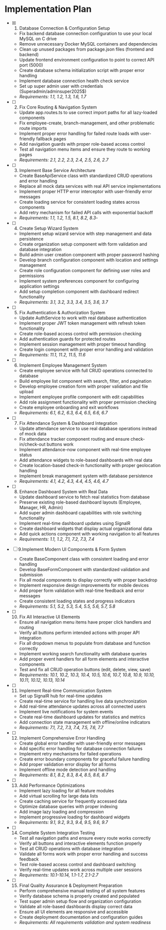 # Implementation Plan

- [x] 1. Database Connection & Configuration Setup


  - Fix backend database connection configuration to use your local MySQL on C drive
  - Remove unnecessary Docker MySQL containers and dependencies
  - Clean up unused packages from package.json files (frontend and backend)
  - Update frontend environment configuration to point to correct API port (5000)
  - Create database schema initialization script with proper error handling
  - Implement database connection health check service
  - Set up super admin user with credentials (Superadmin/adminsuper2025$)
  - _Requirements: 1.1, 1.2, 1.3, 1.6, 1.7_

- [ ] 2. Fix Core Routing & Navigation System

  - Update app.routes.ts to use correct import paths for all lazy-loaded components
  - Fix employee-create, branch-management, and other problematic route imports
  - Implement proper error handling for failed route loads with user-friendly fallback pages
  - Add navigation guards with proper role-based access control
  - Test all navigation menu items and ensure they route to working pages
  - _Requirements: 2.1, 2.2, 2.3, 2.4, 2.5, 2.6, 2.7_

- [ ] 3. Implement Base Service Architecture
  - Create BaseApiService class with standardized CRUD operations and error handling
  - Replace all mock data services with real API service implementations
  - Implement proper HTTP error interceptor with user-friendly error messages
  - Create loading service for consistent loading states across components
  - Add retry mechanism for failed API calls with exponential backoff
  - _Requirements: 1.1, 1.2, 1.5, 8.1, 8.2, 8.3_-
  
- [ ] 4. Create Setup Wizard System
  - Implement setup wizard service with step management and data persistence
  - Create organization setup component with form validation and database integration
  - Build admin user creation component with proper password hashing
  - Develop branch configuration component with location and settings management
  - Create role configuration component for defining user roles and permissions
  - Implement system preferences component for configuring application settings
  - Add setup completion component with dashboard redirect functionality
  - _Requirements: 3.1, 3.2, 3.3, 3.4, 3.5, 3.6, 3.7_

- [ ] 5. Fix Authentication & Authorization System
  - Update AuthService to work with real database authentication
  - Implement proper JWT token management with refresh token functionality
  - Create role-based access control with permission checking
  - Add authentication guards for protected routes
  - Implement session management with proper timeout handling
  - Create login component with proper error handling and validation
  - _Requirements: 11.1, 11.2, 11.5, 11.6_

- [ ] 6. Implement Employee Management System
  - Create employee service with full CRUD operations connected to database
  - Build employee list component with search, filter, and pagination
  - Develop employee creation form with proper validation and file upload
  - Implement employee profile component with edit capabilities
  - Add role assignment functionality with proper permission checking
  - Create employee onboarding and exit workflows
  - _Requirements: 6.1, 6.2, 6.3, 6.4, 6.5, 6.6, 6.7_

- [ ] 7. Fix Attendance System & Dashboard Integration
  - Update attendance service to use real database operations instead of mock data
  - Fix attendance tracker component routing and ensure check-in/check-out buttons work
  - Implement attendance-now component with real-time employee status
  - Add attendance widgets to role-based dashboards with real data
  - Create location-based check-in functionality with proper geolocation handling
  - Implement break management system with database persistence
  - _Requirements: 4.1, 4.2, 4.3, 4.4, 4.5, 4.6, 4.7_

- [ ] 8. Enhance Dashboard System with Real Data
  - Update dashboard service to fetch real statistics from database
  - Preserve existing role-based dashboard layouts (Employee, Manager, HR, Admin)
  - Add super admin dashboard capabilities with role switching functionality
  - Implement real-time dashboard updates using SignalR
  - Create dashboard widgets that display actual organizational data
  - Add quick actions component with working navigation to all features
  - _Requirements: 1.1, 1.2, 7.1, 7.2, 7.3, 7.4_
  
- [ ] 9.Implement Modern UI Components & Form System
  - Create BaseComponent class with consistent loading and error handling
  - Develop BaseFormComponent with standardized validation and submission
  - Fix all modal components to display correctly with proper backdrop
  - Implement responsive design improvements for mobile devices
  - Add proper form validation with real-time feedback and error messages
  - Create consistent loading states and progress indicators
  - _Requirements: 5.1, 5.2, 5.3, 5.4, 5.5, 5.6, 5.7, 5.8_

- [ ] 10. Fix All Interactive UI Elements
  - Ensure all navigation menu items have proper click handlers and routing
  - Verify all buttons perform intended actions with proper API integration
  - Fix all dropdown menus to populate from database and function correctly
  - Implement working search functionality with database queries
  - Add proper event handlers for all form elements and interactive components
  - Test and fix all CRUD operation buttons (edit, delete, view, save)
  - _Requirements: 10.1, 10.2, 10.3, 10.4, 10.5, 10.6, 10.7, 10.8, 10.9, 10.10, 10.11, 10.12, 10.13, 10.14_

- [ ] 11. Implement Real-time Communication System
  - Set up SignalR hub for real-time updates
  - Create real-time service for handling live data synchronization
  - Add real-time attendance updates across all connected users
  - Implement live notifications for system events
  - Create real-time dashboard updates for statistics and metrics
  - Add connection state management with offline/online indicators
  - _Requirements: 7.1, 7.2, 7.3, 7.4, 7.5, 7.6, 7.7_

- [ ] 12. Implement Comprehensive Error Handling
  - Create global error handler with user-friendly error messages
  - Add specific error handling for database connection failures
  - Implement retry mechanisms for failed operations
  - Create error boundary components for graceful failure handling
  - Add proper validation error display for all forms
  - Implement offline mode detection and handling
  - _Requirements: 8.1, 8.2, 8.3, 8.4, 8.5, 8.6, 8.7_

- [ ] 13. Add Performance Optimizations
  - Implement lazy loading for all feature modules
  - Add virtual scrolling for large data lists
  - Create caching service for frequently accessed data
  - Optimize database queries with proper indexing
  - Add image lazy loading and compression
  - Implement progressive loading for dashboard widgets
  - _Requirements: 9.1, 9.2, 9.3, 9.4, 9.5, 9.6, 9.7_

- [ ] 14. Complete System Integration Testing
  - Test all navigation paths and ensure every route works correctly
  - Verify all buttons and interactive elements function properly
  - Test all CRUD operations with database integration
  - Validate all forms work with proper error handling and success feedback
  - Test role-based access control and dashboard switching
  - Verify real-time updates work across multiple user sessions
  - _Requirements: 10.1-10.14, 1.1-1.7, 2.1-2.7_

- [ ] 15. Final Quality Assurance & Deployment Preparation
  - Perform comprehensive manual testing of all system features
  - Verify database schema is properly created and populated
  - Test super admin setup flow and organization configuration
  - Validate all role-based dashboards display correct data
  - Ensure all UI elements are responsive and accessible
  - Create deployment documentation and configuration guides
  - _Requirements: All requirements validation and system readiness_